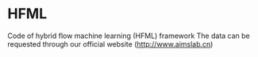 # HFML
Code of hybrid flow machine learning (HFML) framework
The data can be requested through our official website (http://www.aimslab.cn)

